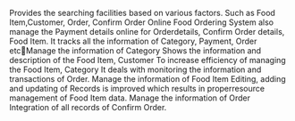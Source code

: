 Provides the searching facilities based on various factors. Such as Food Item,Customer, Order, Confirm Order
Online Food Ordering System also manage the Payment details online for Orderdetails, Confirm Order details, Food Item.
It tracks all the information of Category, Payment, Order etcManage the information of Category
Shows the information and description of the Food Item, Customer
To increase efficiency of managing the Food Item, Category
It deals with monitoring the information and transactions of Order.
Manage the information of Food Item
Editing,  adding and   updating  of Records is   improved  which results  in  properresource management of Food Item data.
Manage the information of Order
Integration of all records of Confirm Order.